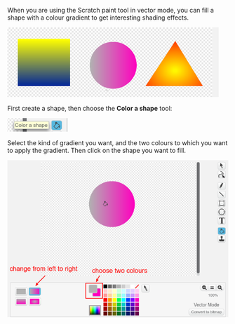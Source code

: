 When you are using the Scratch paint tool in vector mode, you can fill a shape with a colour gradient to get interesting shading effects.

![screenshot](images/vector-gradients.png)

First create a shape, then choose the **Color a shape** tool:

![screenshot](images/vector-gradient-fill.png)

Select the kind of gradient you want, and the two colours to which you want to apply the gradient. Then click on the shape you want to fill.

![screenshot](images/vector-gradient-left-right.png)